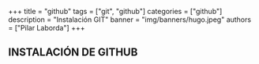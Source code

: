 +++
title = "github"
tags = ["git", "github"]
categories = ["github"]
description = "Instalación GIT"
banner = "img/banners/hugo.jpeg"
authors = ["Pilar Laborda"]
+++

## INSTALACIÓN DE GITHUB

